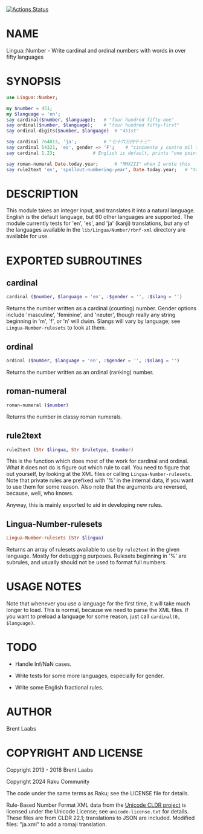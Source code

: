 [![Actions Status](https://github.com/raku-community-modules/Lingua-Number/actions/workflows/test.yml/badge.svg)](https://github.com/raku-community-modules/Lingua-Number/actions)

NAME
====

Lingua::Number - Write cardinal and ordinal numbers with words in over fifty languages

SYNOPSIS
========

```raku
use Lingua::Number;

my $number = 451;
my $language = 'en';
say cardinal($number, $language);	# "four hundred fifty-one"
say ordinal($number, $language);	# "four hundred fifty-first"
say ordinal-digits($number, $language) 	# "451st"

say cardinal 764013, 'ja';			# "七十六万四千十三"
say cardinal 54321, 'es', gender => 'F';	# "cincuenta y cuatro mil tres­cientas veintiuna"
say cardinal 1.23;				# English is default, prints "one point two three"

say roman-numeral Date.today.year;		# "MMXIII" when I wrote this
say rule2text 'en', 'spellout-numbering-year', Date.today.year;   # "twenty thirteen"
```

DESCRIPTION
===========

This module takes an integer input, and translates it into a natural language. English is the default language, but 60 other languages are supported. The module currently tests for 'en', 'es', and 'ja' (kanji) translations, but any of the languages available in the `lib/Lingua/Number/rbnf-xml` directory are available for use.

EXPORTED SUBROUTINES
====================

cardinal
--------

```raku
cardinal ($number, $language = 'en', :$gender = '', :$slang = '')
```

Returns the number written as a cardinal (counting) number. Gender options include 'masculine', 'feminine', and 'neuter', though really any string beginning in 'm', 'f', or 'n' will dwim. Slangs will vary by language; see `Lingua-Number-rulesets` to look at them.

ordinal
-------

```raku
ordinal ($number, $language = 'en', :$gender = '', :$slang = '')
```

Returns the number written as an ordinal (ranking) number.

roman-numeral
-------------

```raku
roman-numeral ($number)
```

Returns the number in classy roman numerals.

rule2text
---------

```raku
rule2text (Str $lingua, Str $ruletype, $number)
```

This is the function which does most of the work for cardinal and ordinal. What it does not do is figure out which rule to call. You need to figure that out yourself, by looking at the XML files or calling `Lingua-Number-rulesets`. Note that private rules are prefixed with '%' in the internal data, if you want to use them for some reason. Also note that the arguments are reversed, because, well, who knows.

Anyway, this is mainly exported to aid in developing new rules.

Lingua-Number-rulesets
----------------------

```raku
Lingua-Number-rulesets (Str $lingua)
```

Returns an array of rulesets available to use by `rule2text` in the given language. Mostly for debugging purposes. Rulesets beginning in '%' are subrules, and usually should not be used to format full numbers.

USAGE NOTES
===========

Note that whenever you use a language for the first time, it will take much longer to load. This is normal, because we need to parse the XML files. If you want to preload a language for some reason, just call `cardinal(0, $language)`.

TODO
====

  * Handle Inf/NaN cases.

  * Write tests for some more languages, especially for gender.

  * Write some English fractional rules.

AUTHOR
======

Brent Laabs

COPYRIGHT AND LICENSE
=====================

Copyright 2013 - 2018 Brent Laabs

Copyright 2024 Raku Community

The code under the same terms as Raku; see the LICENSE file for details.

Rule-Based Number Format XML data from the [Unicode CLDR project](http://cldr.unicode.org/) is licensed under the Unicode License; see `unicode-license.txt` for details. These files are from CLDR 22.1; translations to JSON are included. Modified files: "ja.xml" to add a romaji translation.

